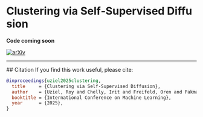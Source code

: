 # Clustering via Self‑Supervised Diffusion  
**Code coming soon**  

[![arXiv](https://img.shields.io/badge/arXiv-2507.04283-b31b1b.svg?style=flat)](https://arxiv.org/abs/2507.04283)

---

## Citation
If you find this work useful, please cite:

```bibtex
@inproceedings{uziel2025clustering,
  title     = {Clustering via Self-Supervised Diffusion},
  author    = {Uziel, Roy and Chelly, Irit and Freifeld, Oren and Pakman, Ari},
  booktitle = {International Conference on Machine Learning},
  year      = {2025},
}
